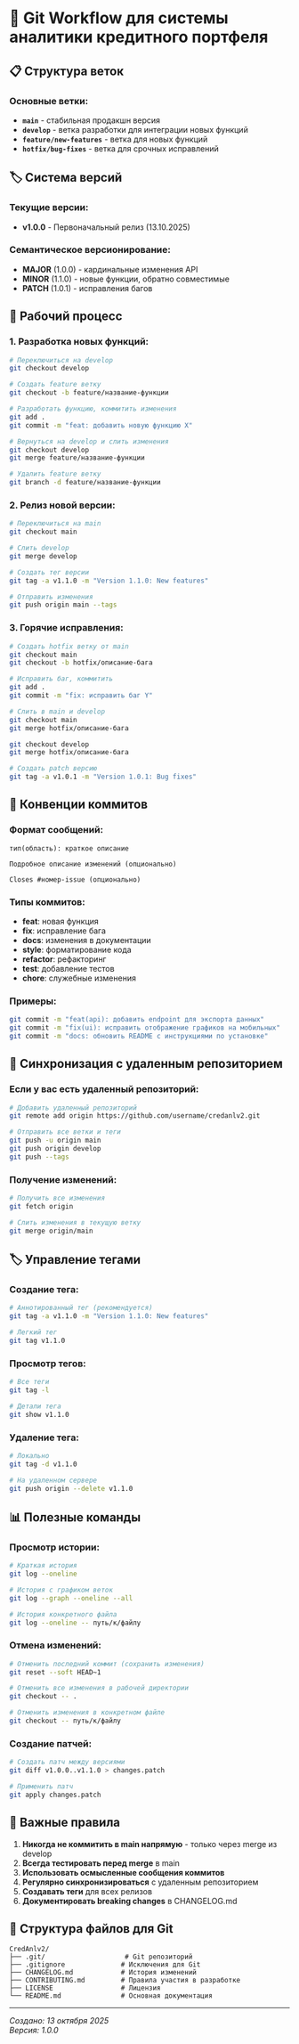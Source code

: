 # 🔄 Git Workflow для системы аналитики кредитного портфеля

## 📋 Структура веток

### Основные ветки:
- **`main`** - стабильная продакшн версия
- **`develop`** - ветка разработки для интеграции новых функций
- **`feature/new-features`** - ветка для новых функций
- **`hotfix/bug-fixes`** - ветка для срочных исправлений

## 🏷️ Система версий

### Текущие версии:
- **v1.0.0** - Первоначальный релиз (13.10.2025)

### Семантическое версионирование:
- **MAJOR** (1.0.0) - кардинальные изменения API
- **MINOR** (1.1.0) - новые функции, обратно совместимые
- **PATCH** (1.0.1) - исправления багов

## 🚀 Рабочий процесс

### 1. Разработка новых функций:
```bash
# Переключиться на develop
git checkout develop

# Создать feature ветку
git checkout -b feature/название-функции

# Разработать функцию, коммитить изменения
git add .
git commit -m "feat: добавить новую функцию X"

# Вернуться на develop и слить изменения
git checkout develop
git merge feature/название-функции

# Удалить feature ветку
git branch -d feature/название-функции
```

### 2. Релиз новой версии:
```bash
# Переключиться на main
git checkout main

# Слить develop
git merge develop

# Создать тег версии
git tag -a v1.1.0 -m "Version 1.1.0: New features"

# Отправить изменения
git push origin main --tags
```

### 3. Горячие исправления:
```bash
# Создать hotfix ветку от main
git checkout main
git checkout -b hotfix/описание-бага

# Исправить баг, коммитить
git add .
git commit -m "fix: исправить баг Y"

# Слить в main и develop
git checkout main
git merge hotfix/описание-бага

git checkout develop
git merge hotfix/описание-бага

# Создать patch версию
git tag -a v1.0.1 -m "Version 1.0.1: Bug fixes"
```

## 📝 Конвенции коммитов

### Формат сообщений:
```
тип(область): краткое описание

Подробное описание изменений (опционально)

Closes #номер-issue (опционально)
```

### Типы коммитов:
- **feat**: новая функция
- **fix**: исправление бага
- **docs**: изменения в документации
- **style**: форматирование кода
- **refactor**: рефакторинг
- **test**: добавление тестов
- **chore**: служебные изменения

### Примеры:
```bash
git commit -m "feat(api): добавить endpoint для экспорта данных"
git commit -m "fix(ui): исправить отображение графиков на мобильных"
git commit -m "docs: обновить README с инструкциями по установке"
```

## 🔄 Синхронизация с удаленным репозиторием

### Если у вас есть удаленный репозиторий:
```bash
# Добавить удаленный репозиторий
git remote add origin https://github.com/username/credanlv2.git

# Отправить все ветки и теги
git push -u origin main
git push origin develop
git push --tags
```

### Получение изменений:
```bash
# Получить все изменения
git fetch origin

# Слить изменения в текущую ветку
git merge origin/main
```

## 🏷️ Управление тегами

### Создание тега:
```bash
# Аннотированный тег (рекомендуется)
git tag -a v1.1.0 -m "Version 1.1.0: New features"

# Легкий тег
git tag v1.1.0
```

### Просмотр тегов:
```bash
# Все теги
git tag -l

# Детали тега
git show v1.1.0
```

### Удаление тега:
```bash
# Локально
git tag -d v1.1.0

# На удаленном сервере
git push origin --delete v1.1.0
```

## 📊 Полезные команды

### Просмотр истории:
```bash
# Краткая история
git log --oneline

# История с графиком веток
git log --graph --oneline --all

# История конкретного файла
git log --oneline -- путь/к/файлу
```

### Отмена изменений:
```bash
# Отменить последний коммит (сохранить изменения)
git reset --soft HEAD~1

# Отменить все изменения в рабочей директории
git checkout -- .

# Отменить изменения в конкретном файле
git checkout -- путь/к/файлу
```

### Создание патчей:
```bash
# Создать патч между версиями
git diff v1.0.0..v1.1.0 > changes.patch

# Применить патч
git apply changes.patch
```

## 🚨 Важные правила

1. **Никогда не коммитить в main напрямую** - только через merge из develop
2. **Всегда тестировать перед merge** в main
3. **Использовать осмысленные сообщения коммитов**
4. **Регулярно синхронизироваться** с удаленным репозиторием
5. **Создавать теги** для всех релизов
6. **Документировать breaking changes** в CHANGELOG.md

## 📁 Структура файлов для Git

```
CredAnlv2/
├── .git/                    # Git репозиторий
├── .gitignore              # Исключения для Git
├── CHANGELOG.md            # История изменений
├── CONTRIBUTING.md         # Правила участия в разработке
├── LICENSE                 # Лицензия
└── README.md               # Основная документация
```

---
*Создано: 13 октября 2025*  
*Версия: 1.0.0*
